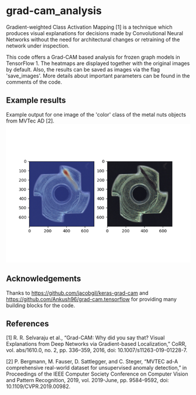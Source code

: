 # grad-cam_analysis
Gradient-weighted Class Activation Mapping [1] is a technique which produces visual explanations for decisions made by Convolutional Neural Networks without the need for architectural changes or retraining of the network under inspection.

This code offers a Grad-CAM based analysis for frozen graph models in TensorFlow 1. The heatmaps are displayed together with the original images by default. Also, the results can be saved as images via the flag 'save_images'. More details about important parameters can be found in the comments of the code.

## Example results
Example output for one image of the 'color' class of the metal nuts objects from MVTec AD [2].
![](grad-cam_image_0.png)

## Acknowledgements
Thanks to https://github.com/jacobgil/keras-grad-cam and https://github.com/Ankush96/grad-cam.tensorflow for providing many building blocks for the code.


## References
[1] R. R. Selvaraju et al., “Grad-CAM: Why did you say that? Visual Explanations from Deep Networks via Gradient-based Localization,” CoRR, vol. abs/1610.0, no. 2, pp. 336–359, 2016, doi: 10.1007/s11263-019-01228-7.

[2] P. Bergmann, M. Fauser, D. Sattlegger, and C. Steger, “MVTEC ad-A comprehensive real-world dataset for unsupervised anomaly detection,” in Proceedings of the IEEE Computer Society Conference on Computer Vision and Pattern Recognition, 2019, vol. 2019-June, pp. 9584–9592, doi: 10.1109/CVPR.2019.00982.
